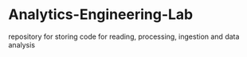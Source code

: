 # Analytics-Engineering-Lab
repository for storing code for reading, processing, ingestion and data analysis
